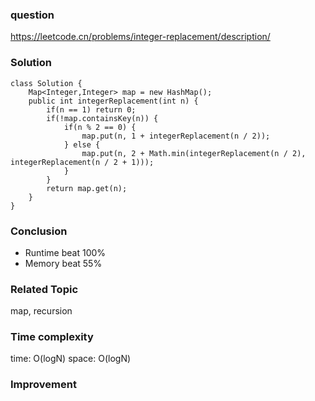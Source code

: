 ### question
https://leetcode.cn/problems/integer-replacement/description/

### Solution
```
class Solution {
    Map<Integer,Integer> map = new HashMap();
    public int integerReplacement(int n) {
        if(n == 1) return 0;
        if(!map.containsKey(n)) {
            if(n % 2 == 0) {
                map.put(n, 1 + integerReplacement(n / 2));
            } else {
                map.put(n, 2 + Math.min(integerReplacement(n / 2), integerReplacement(n / 2 + 1)));
            }
        }
        return map.get(n);
    }
}
```
### Conclusion
- Runtime beat 100%
- Memory beat 55%

### Related Topic
map, recursion

### Time complexity
time: O(logN)
space: O(logN)

### Improvement